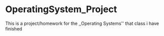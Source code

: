 # OperatingSystem_Project
This is a project/homework for the ,,Operating Systems'' that class i have finished
